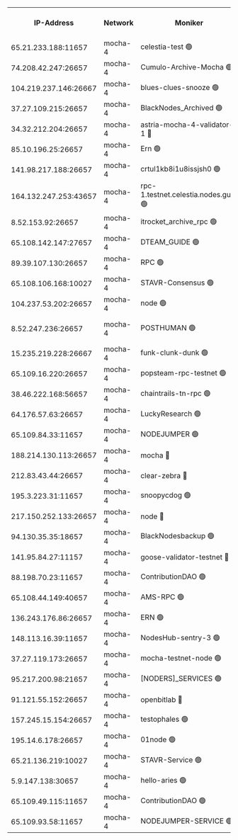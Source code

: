 


<table><tr><th>IP-Address</th><th>Network</th><th>Moniker</th><th>Latest Block Height</th><th>Earliest Block Height</th><th>Catching Up</th><th>Tx Index</th><th>Voting Power</th><th>Version</th><th>Scan Time</th></tr><tr><td>65.21.233.188:11657</td><td>mocha-4</td><td>celestia-test 🟢</td><td>5297579</td><td>0</td><td>False</td><td>on</td><td>0</td><td>3.5.0-mocha</td><td>2025-03-22T17:25:49.109346975UTC</td></tr><tr><td>74.208.42.247:26657</td><td>mocha-4</td><td>Cumulo-Archive-Mocha 🟢</td><td>5297542</td><td>1</td><td>False</td><td>on</td><td>0</td><td>3.5.0-mocha</td><td>2025-03-22T17:22:36.948765466UTC</td></tr><tr><td>104.219.237.146:26667</td><td>mocha-4</td><td>blues-clues-snooze 🟢</td><td>5297544</td><td>1</td><td>False</td><td>off</td><td>0</td><td>3.2.0-mocha</td><td>2025-03-22T17:22:49.156351092UTC</td></tr><tr><td>37.27.109.215:26657</td><td>mocha-4</td><td>BlackNodes_Archived 🟢</td><td>5297545</td><td>1</td><td>False</td><td>off</td><td>0</td><td>3.3.0-mocha</td><td>2025-03-22T17:22:53.617326872UTC</td></tr><tr><td>34.32.212.204:26657</td><td>mocha-4</td><td>astria-mocha-4-validator-1 🔴</td><td>5297546</td><td>1</td><td>False</td><td>on</td><td>10509044</td><td>3.5.0-mocha</td><td>2025-03-22T17:22:58.068031167UTC</td></tr><tr><td>85.10.196.25:26657</td><td>mocha-4</td><td>Ern 🟢</td><td>5297549</td><td>1</td><td>False</td><td>on</td><td>0</td><td>3.5.0-mocha</td><td>2025-03-22T17:23:12.659759171UTC</td></tr><tr><td>141.98.217.188:26657</td><td>mocha-4</td><td>crtul1kb8i1u8issjsh0 🟢</td><td>5297553</td><td>1</td><td>False</td><td>on</td><td>0</td><td>3.4.2-mocha</td><td>2025-03-22T17:23:32.026901720UTC</td></tr><tr><td>164.132.247.253:43657</td><td>mocha-4</td><td>rpc-1.testnet.celestia.nodes.guru 🟢</td><td>5297560</td><td>1</td><td>False</td><td>on</td><td>0</td><td>3.5.0-mocha</td><td>2025-03-22T17:24:08.004506611UTC</td></tr><tr><td>8.52.153.92:26657</td><td>mocha-4</td><td>itrocket_archive_rpc 🟢</td><td>5297570</td><td>1</td><td>False</td><td>on</td><td>0</td><td>3.5.0-mocha</td><td>2025-03-22T17:25:03.993618626UTC</td></tr><tr><td>65.108.142.147:27657</td><td>mocha-4</td><td>DTEAM_GUIDE 🟢</td><td>5297574</td><td>1</td><td>False</td><td>on</td><td>0</td><td>3.5.0-mocha</td><td>2025-03-22T17:25:22.176604041UTC</td></tr><tr><td>89.39.107.130:26657</td><td>mocha-4</td><td>RPC 🟢</td><td>5297574</td><td>1</td><td>False</td><td>on</td><td>0</td><td>3.5.0-mocha</td><td>2025-03-22T17:25:22.544423134UTC</td></tr><tr><td>65.108.106.168:10027</td><td>mocha-4</td><td>STAVR-Consensus 🟢</td><td>5297578</td><td>1</td><td>False</td><td>on</td><td>0</td><td>3.5.0-mocha</td><td>2025-03-22T17:25:42.068104828UTC</td></tr><tr><td>104.237.53.202:26657</td><td>mocha-4</td><td>node 🟢</td><td>5297580</td><td>1</td><td>False</td><td>on</td><td>0</td><td>3.4.0-mocha</td><td>2025-03-22T17:25:52.899982146UTC</td></tr><tr><td>8.52.247.236:26657</td><td>mocha-4</td><td>POSTHUMAN 🟢</td><td>5297582</td><td>1</td><td>False</td><td>on</td><td>0</td><td>3.2.1-rc1-90-g11d21d28</td><td>2025-03-22T17:26:04.490090004UTC</td></tr><tr><td>15.235.219.228:26667</td><td>mocha-4</td><td>funk-clunk-dunk 🟢</td><td>5297584</td><td>1</td><td>False</td><td>off</td><td>0</td><td>3.2.0-mocha</td><td>2025-03-22T17:26:15.848595759UTC</td></tr><tr><td>65.109.16.220:26657</td><td>mocha-4</td><td>popsteam-rpc-testnet 🟢</td><td>5297585</td><td>1</td><td>False</td><td>on</td><td>0</td><td>3.5.0-mocha</td><td>2025-03-22T17:26:22.938002775UTC</td></tr><tr><td>38.46.222.168:56657</td><td>mocha-4</td><td>chaintrails-tn-rpc 🟢</td><td>5297594</td><td>1</td><td>False</td><td>on</td><td>0</td><td>3.5.0-mocha</td><td>2025-03-22T17:27:10.692241684UTC</td></tr><tr><td>64.176.57.63:26657</td><td>mocha-4</td><td>LuckyResearch 🟢</td><td>5297554</td><td>1582001</td><td>False</td><td>off</td><td>0</td><td>3.5.0-mocha</td><td>2025-03-22T17:23:38.736036323UTC</td></tr><tr><td>65.109.84.33:11657</td><td>mocha-4</td><td>NODEJUMPER 🟢</td><td>5297581</td><td>3214501</td><td>False</td><td>off</td><td>0</td><td>3.0.0-mocha</td><td>2025-03-22T17:25:57.455179147UTC</td></tr><tr><td>188.214.130.113:26657</td><td>mocha-4</td><td>mocha 🔴</td><td>5297554</td><td>4163991</td><td>False</td><td>off</td><td>100001</td><td>3.5.0-mocha</td><td>2025-03-22T17:23:36.488394020UTC</td></tr><tr><td>212.83.43.44:26657</td><td>mocha-4</td><td>clear-zebra 🔴</td><td>5297563</td><td>4200001</td><td>False</td><td>on</td><td>500001</td><td>3.4.2-mocha</td><td>2025-03-22T17:24:25.057539263UTC</td></tr><tr><td>195.3.223.31:11657</td><td>mocha-4</td><td>snoopycdog 🟢</td><td>5297587</td><td>4208501</td><td>False</td><td>off</td><td>0</td><td>3.4.2-mocha</td><td>2025-03-22T17:26:33.772212911UTC</td></tr><tr><td>217.150.252.133:26657</td><td>mocha-4</td><td>node 🔴</td><td>5297574</td><td>4244833</td><td>False</td><td>off</td><td>100505</td><td>3.4.0-mocha</td><td>2025-03-22T17:25:22.905892868UTC</td></tr><tr><td>94.130.35.35:18657</td><td>mocha-4</td><td>BlackNodesbackup 🟢</td><td>5297595</td><td>4579501</td><td>False</td><td>on</td><td>0</td><td>3.0.0-mocha</td><td>2025-03-22T17:27:11.700298789UTC</td></tr><tr><td>141.95.84.27:11157</td><td>mocha-4</td><td>goose-validator-testnet 🔴</td><td>5297572</td><td>4732501</td><td>False</td><td>on</td><td>4017</td><td>3.4.2-mocha</td><td>2025-03-22T17:25:13.636983520UTC</td></tr><tr><td>88.198.70.23:11657</td><td>mocha-4</td><td>ContributionDAO 🟢</td><td>5297564</td><td>4870504</td><td>False</td><td>off</td><td>0</td><td>3.5.0-mocha</td><td>2025-03-22T17:24:31.466355303UTC</td></tr><tr><td>65.108.44.149:40657</td><td>mocha-4</td><td>AMS-RPC 🟢</td><td>5297571</td><td>4968112</td><td>False</td><td>on</td><td>0</td><td>3.2.0</td><td>2025-03-22T17:25:06.923713536UTC</td></tr><tr><td>136.243.176.86:26657</td><td>mocha-4</td><td>ERN 🟢</td><td>5297579</td><td>5026501</td><td>False</td><td>off</td><td>0</td><td>3.5.0-mocha</td><td>2025-03-22T17:25:49.930948867UTC</td></tr><tr><td>148.113.16.39:11657</td><td>mocha-4</td><td>NodesHub-sentry-3 🟢</td><td>5297567</td><td>5176633</td><td>False</td><td>on</td><td>0</td><td>3.4.2-mocha</td><td>2025-03-22T17:24:44.966676773UTC</td></tr><tr><td>37.27.119.173:26657</td><td>mocha-4</td><td>mocha-testnet-node 🟢</td><td>5297577</td><td>5176643</td><td>False</td><td>on</td><td>0</td><td>3.4.2-mocha</td><td>2025-03-22T17:25:41.695278489UTC</td></tr><tr><td>95.217.200.98:21657</td><td>mocha-4</td><td>[NODERS]_SERVICES 🟢</td><td>5297544</td><td>5225501</td><td>False</td><td>on</td><td>0</td><td>3.5.0-mocha</td><td>2025-03-22T17:22:45.494703416UTC</td></tr><tr><td>91.121.55.152:26657</td><td>mocha-4</td><td>openbitlab 🔴</td><td>5297551</td><td>5260069</td><td>False</td><td>off</td><td>501058</td><td>3.5.0-mocha</td><td>2025-03-22T17:23:23.477193967UTC</td></tr><tr><td>157.245.15.154:26657</td><td>mocha-4</td><td>testophales 🟢</td><td>5297554</td><td>5264001</td><td>False</td><td>on</td><td>0</td><td>3.4.2</td><td>2025-03-22T17:23:37.233759024UTC</td></tr><tr><td>195.14.6.178:26657</td><td>mocha-4</td><td>01node 🟢</td><td>5297571</td><td>5275211</td><td>False</td><td>on</td><td>0</td><td>3.5.0-mocha</td><td>2025-03-22T17:25:06.515119340UTC</td></tr><tr><td>65.21.136.219:10027</td><td>mocha-4</td><td>STAVR-Service 🟢</td><td>5297544</td><td>5294001</td><td>False</td><td>on</td><td>0</td><td>3.5.0-mocha</td><td>2025-03-22T17:22:48.465058453UTC</td></tr><tr><td>5.9.147.138:30657</td><td>mocha-4</td><td>hello-aries 🟢</td><td>5297563</td><td>5294501</td><td>False</td><td>off</td><td>0</td><td>3.4.2-mocha</td><td>2025-03-22T17:24:24.755536346UTC</td></tr><tr><td>65.109.49.115:11657</td><td>mocha-4</td><td>ContributionDAO 🟢</td><td>5297565</td><td>5294512</td><td>False</td><td>off</td><td>0</td><td>3.5.0-mocha</td><td>2025-03-22T17:24:33.905667507UTC</td></tr><tr><td>65.109.93.58:11657</td><td>mocha-4</td><td>NODEJUMPER-SERVICE 🟢</td><td>5297594</td><td>5297212</td><td>False</td><td>off</td><td>0</td><td>3.4.0</td><td>2025-03-22T17:27:11.327167990UTC</td></tr></table>